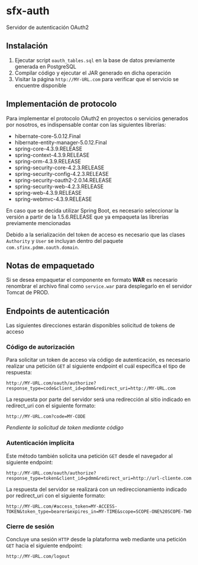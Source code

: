 # sfx-auth

Servidor de autenticación OAuth2

## Instalación
1. Ejecutar script `oauth_tables.sql` en la base de datos previamente generada en PostgreSQL
2. Compilar código y ejecutar el JAR generado en dicha operación
3. Visitar la página `http://MY-URL.com` para verificar que el servicio se encuentre disponible

## Implementación de protocolo

Para implementar el protocolo OAuth2 en proyectos o servicios generados por nosotros, es indispensable contar con las siguientes librerías:

- hibernate-core-5.0.12.Final
- hibernate-entity-manager-5.0.12.Final
- spring-core-4.3.9.RELEASE
- spring-context-4.3.9.RELEASE
- spring-orm-4.3.9.RELEASE
- spring-security-core-4.2.3.RELEASE
- spring-security-config-4.2.3.RELEASE
- spring-security-oauth2-2.0.14.RELEASE
- spring-security-web-4.2.3.RELEASE
- spring-web-4.3.9.RELEASE
- spring-webmvc-4.3.9.RELEASE

En caso que se decida utilizar Spring Boot, es necesario seleccionar la versión a partir de la 1.5.6.RELEASE que ya empaqueta las librerías previamente mencionadas

Debido a la serialización del token de acceso es necesario que las clases `Authority` y `User` se incluyan dentro del paquete `com.sfinx.pdmm.oauth.domain`.

## Notas de empaquetado

Si se desea empaquetar el componente en formato **WAR** es necesario renombrar el archivo final como `service.war` para desplegarlo en el servidor Tomcat de PROD.

## Endpoints de autenticación

Las siguientes direcciones estarán disponibles solicitud de tokens de acceso

### Código de autorización

Para solicitar un token de acceso vía código de autenticación, es necesario realizar una petición `GET` al siguiente endpoint el cuál especifica el tipo de respuesta:

`http://MY-URL.com/oauth/authorize?response_type=code&client_id=pdmm&redirect_uri=http://MY-URL.com`

La respuesta por parte del servidor será una redirección al sitio indicado en redirect_uri con el siguiente formato:

`http://MY-URL.com?code=MY-CODE`

*Pendiente la solicitud de token mediante código*

### Autenticación implícita

Este método también solicita una petición `GET` desde el navegador al siguiente endpoint:

`http://MY-URL.com/oauth/authorize?response_type=token&client_id=pdmm&redirect_uri=http://url-cliente.com`

La respuesta del servidor se realizará con un redireccionamiento indicado por redirect_uri con el siguiente formato:

`http://MY-URL.com/#access_token=MY-ACCESS-TOKEN&token_type=bearer&expires_in=MY-TIME&scope=SCOPE-ONE%20SCOPE-TWO`

### Cierre de sesión

Concluye una sesión `HTTP` desde la plataforma web mediante una petición `GET` hacia el siguiente endpoint:

`http://MY-URL.com/logout`